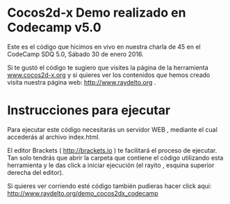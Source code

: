 # Cocos2d-x Demo realizado en Codecamp v5.0

Este es el código que hicimos en vivo en nuestra charla de 45 en el CodeCamp SDQ 5.0, Sábado 30 de enero 2016.

Si te gustó el código te sugiero que visites la página de la herramienta www.cocos2d-x.org y si quieres ver los contenidos que hemos creado visita nuestra página web: http://www.raydelto.org .

# Instrucciones para ejecutar

Para ejecutar este código necesitarás un servidor WEB , mediante el cual accederás al archivo index.html.

El editor Brackets ( http://brackets.io ) te facilitará el proceso de ejecutar. Tan solo tendrás que abrir la carpeta que contiene el código utilizando esta herramienta y le das click a iniciar ejecución (el rayito , esquina superior derecha del editor).

Si quieres ver corriendo esté código también pudieras hacer click aqui: http://www.raydelto.org/demo_cocos2dx_codecamp
